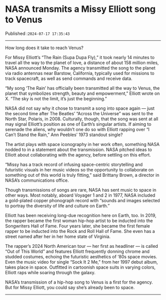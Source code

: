 # NASA transmits a Missy Elliott song to Venus

Published :`2024-07-17 17:35:43`

---

How long does it take to reach Venus?

For Missy Elliott’s “The Rain (Supa Dupa Fly),” it took nearly 14 minutes to travel all the way to the planet of love, a distance of about 158 million miles, NASA announced Monday. The agency transmitted the song to the planet via radio antennas near Barstow, California, typically used for missions to track spacecraft, as well as send commands and receive data.

“My song ‘The Rain’ has officially been transmitted all the way to Venus, the planet that symbolizes strength, beauty and empowerment,” Elliott wrote on X. “The sky is not the limit, it’s just the beginning.”

NASA did not say why it chose to transmit a song into space again — just the second time after The Beatles’ “Across the Universe” was sent to the North Star, Polaris, in 2008. Culturally, though, that the song was sent at all may signal Elliott’s position as one of Earth’s singular artists. If aiming to serenade the aliens, why wouldn’t one do so with Elliott rapping over “I Can’t Stand the Rain,” Ann Peebles’ 1973 standout single?

The artist plays with space iconography in her work often, something NASA nodded to in a statement about the transmission. NASA pitched ideas to Elliott about collaborating with the agency, before settling on this effort.

“Missy has a track record of infusing space-centric storytelling and futuristic visuals in her music videos so the opportunity to collaborate on something out of this world is truly fitting,” said Brittany Brown, a director in NASA’s communications office.

Though transmissions of songs are rare, NASA has sent music to space in other ways. Most notably, aboard Voyager 1 and 2 in 1977, NASA included a gold-plated copper phonograph record with “sounds and images selected to portray the diversity of life and culture on Earth.”

Elliott has been receiving long-due recognition here on Earth, too. In 2019, the rapper became the first woman hip-hop artist to be inducted into the Songwriters Hall of Fame. Four years later, she became the first female rapper to be inducted into the Rock and Roll Hall of Fame. She even has a street named after her in her home state of Virginia.

The rapper’s 2024 North American tour — her first as headliner — is called “Out of This World” and features Elliott frequently donning chrome and studded costumes, echoing the futuristic aesthetics of ‘80s space movies. Even the music video for single “Sock It 2 Me,” from her 1997 debut album, takes place in space. Outfitted in cartoonish space suits in varying colors, Elliott raps while soaring through the galaxy.

NASA’s transmission of a hip-hop song to Venus is a first for the agency. But for Missy Elliott, you could say she’s already been to space.

---


